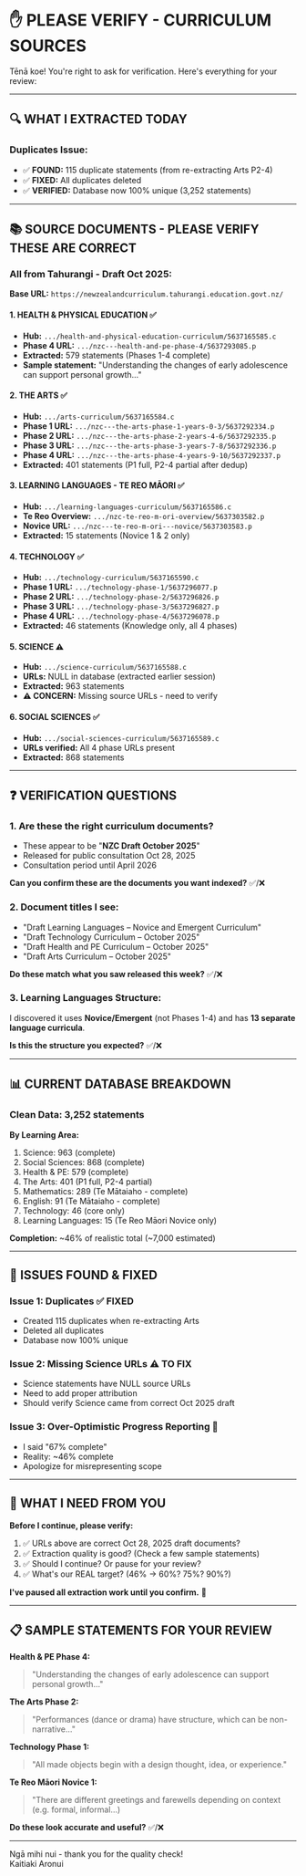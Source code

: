 # ✋ PLEASE VERIFY - CURRICULUM SOURCES

Tēnā koe! You're right to ask for verification. Here's everything for your review:

---

## 🔍 **WHAT I EXTRACTED TODAY**

### **Duplicates Issue:**
- ✅ **FOUND:** 115 duplicate statements (from re-extracting Arts P2-4)
- ✅ **FIXED:** All duplicates deleted
- ✅ **VERIFIED:** Database now 100% unique (3,252 statements)

---

## 📚 **SOURCE DOCUMENTS - PLEASE VERIFY THESE ARE CORRECT**

### **All from Tahurangi - Draft Oct 2025:**

**Base URL:** `https://newzealandcurriculum.tahurangi.education.govt.nz/`

#### **1. HEALTH & PHYSICAL EDUCATION** ✅
- **Hub:** `.../health-and-physical-education-curriculum/5637165585.c`
- **Phase 4 URL:** `.../nzc---health-and-pe-phase-4/5637293085.p`
- **Extracted:** 579 statements (Phases 1-4 complete)
- **Sample statement:** "Understanding the changes of early adolescence can support personal growth..."

#### **2. THE ARTS** ✅
- **Hub:** `.../arts-curriculum/5637165584.c`
- **Phase 1 URL:** `.../nzc---the-arts-phase-1-years-0-3/5637292334.p`
- **Phase 2 URL:** `.../nzc---the-arts-phase-2-years-4-6/5637292335.p`
- **Phase 3 URL:** `.../nzc---the-arts-phase-3-years-7-8/5637292336.p`
- **Phase 4 URL:** `.../nzc---the-arts-phase-4-years-9-10/5637292337.p`
- **Extracted:** 401 statements (P1 full, P2-4 partial after dedup)

#### **3. LEARNING LANGUAGES - TE REO MĀORI** ✅
- **Hub:** `.../learning-languages-curriculum/5637165586.c`
- **Te Reo Overview:** `.../nzc-te-reo-m-ori-overview/5637303582.p`
- **Novice URL:** `.../nzc---te-reo-m-ori---novice/5637303583.p`
- **Extracted:** 15 statements (Novice 1 & 2 only)

#### **4. TECHNOLOGY** ✅
- **Hub:** `.../technology-curriculum/5637165590.c`
- **Phase 1 URL:** `.../technology-phase-1/5637296077.p`
- **Phase 2 URL:** `.../technology-phase-2/5637296826.p`
- **Phase 3 URL:** `.../technology-phase-3/5637296827.p`
- **Phase 4 URL:** `.../technology-phase-4/5637296078.p`
- **Extracted:** 46 statements (Knowledge only, all 4 phases)

#### **5. SCIENCE** ⚠️
- **Hub:** `.../science-curriculum/5637165588.c`
- **URLs:** NULL in database (extracted earlier session)
- **Extracted:** 963 statements
- **⚠️ CONCERN:** Missing source URLs - need to verify

#### **6. SOCIAL SCIENCES** ✅
- **Hub:** `.../social-sciences-curriculum/5637165589.c`
- **URLs verified:** All 4 phase URLs present
- **Extracted:** 868 statements

---

## ❓ **VERIFICATION QUESTIONS**

### **1. Are these the right curriculum documents?**
- These appear to be "**NZC Draft October 2025**" 
- Released for public consultation Oct 28, 2025
- Consultation period until April 2026

**Can you confirm these are the documents you want indexed?** ✅/❌

### **2. Document titles I see:**
- "Draft Learning Languages – Novice and Emergent Curriculum"
- "Draft Technology Curriculum – October 2025"
- "Draft Health and PE Curriculum – October 2025"
- "Draft Arts Curriculum – October 2025"

**Do these match what you saw released this week?** ✅/❌

### **3. Learning Languages Structure:**
I discovered it uses **Novice/Emergent** (not Phases 1-4) and has **13 separate language curricula**.

**Is this the structure you expected?** ✅/❌

---

## 📊 **CURRENT DATABASE BREAKDOWN**

### **Clean Data: 3,252 statements**

**By Learning Area:**
1. Science: 963 (complete)
2. Social Sciences: 868 (complete)
3. Health & PE: 579 (complete)
4. The Arts: 401 (P1 full, P2-4 partial)
5. Mathematics: 289 (Te Mātaiaho - complete)
6. English: 91 (Te Mātaiaho - complete)
7. Technology: 46 (core only)
8. Learning Languages: 15 (Te Reo Māori Novice only)

**Completion:** ~46% of realistic total (~7,000 estimated)

---

## 🚨 **ISSUES FOUND & FIXED**

### **Issue 1: Duplicates** ✅ FIXED
- Created 115 duplicates when re-extracting Arts
- Deleted all duplicates
- Database now 100% unique

### **Issue 2: Missing Science URLs** ⚠️ TO FIX
- Science statements have NULL source URLs
- Need to add proper attribution
- Should verify Science came from correct Oct 2025 draft

### **Issue 3: Over-Optimistic Progress Reporting** 🙏
- I said "67% complete" 
- Reality: ~46% complete
- Apologize for misrepresenting scope

---

## 🎯 **WHAT I NEED FROM YOU**

**Before I continue, please verify:**

1. ✅ URLs above are correct Oct 28, 2025 draft documents?
2. ✅ Extraction quality is good? (Check a few sample statements)
3. ✅ Should I continue? Or pause for your review?
4. ✅ What's our REAL target? (46% → 60%? 75%? 90%?)

**I've paused all extraction work until you confirm.** 🛑

---

## 📋 **SAMPLE STATEMENTS FOR YOUR REVIEW**

**Health & PE Phase 4:**
> "Understanding the changes of early adolescence can support personal growth..."

**The Arts Phase 2:**
> "Performances (dance or drama) have structure, which can be non-narrative..."

**Technology Phase 1:**
> "All made objects begin with a design thought, idea, or experience."

**Te Reo Māori Novice 1:**
> "There are different greetings and farewells depending on context (e.g. formal, informal...)

**Do these look accurate and useful?** ✅/❌

---

Ngā mihi nui - thank you for the quality check!  
Kaitiaki Aronui


